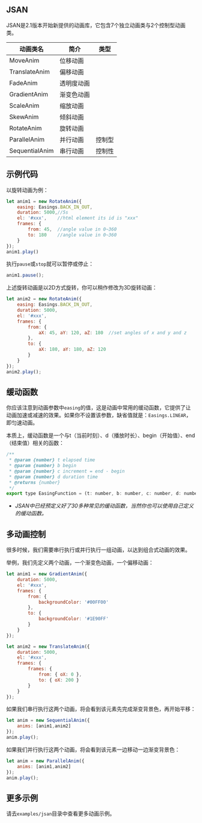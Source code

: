 ## JSAN
JSAN是2.1版本开始新提供的动画库，它包含7个独立动画类与2个控制型动画类。

动画类名|简介|类型
---|---|---
MoveAnim|位移动画|
TranslateAnim|偏移动画|
FadeAnim|透明度动画|
GradientAnim|渐变色动画|
ScaleAnim|缩放动画|
SkewAnim|倾斜动画|
RotateAnim|旋转动画|
ParallelAnim|并行动画|控制型
SequentialAnim|串行动画|控制性

## 示例代码
以旋转动画为例：
```javascript
let anim1 = new RotateAnim({
    easing: Easings.BACK_IN_OUT,
    duration: 5000,//5s
    el: '#xxx',    //html element its id is "xxx"
    frames: {
        from: 45,  //angle value in 0~360
        to: 180    //angle value in 0~360
    }
});
anim1.play()
```
执行<code>pause</code>或<code>stop</code>就可以暂停或停止：
```javascript
anim1.pause();
```
上述旋转动画是以2D方式旋转，你可以稍作修改为3D旋转动画：
```javascript
let anim2 = new RotateAnim({
    easing: Easings.BACK_IN_OUT,
    duration: 5000,
    el: '#xxx',  
    frames: {
        from: {
            aX: 45, aY: 120, aZ: 180  //set angles of x and y and z 
        },
        to: {
            aX: 180, aY: 180, aZ: 120
        }
    }
});
anim2.play();
```

## 缓动函数
你应该注意到动画参数中<code>easing</code>的值，这是动画中常用的缓动函数，它提供了让动画加速或减速的效果。如果你不设置该参数，缺省值就是：<code>Easings.LINEAR</code>，即匀速动画。

本质上，缓动函数是一个与t（当前时刻）、d（播放时长）、begin（开始值）、end（结束值）相关的函数：
```javascript
/**
 * @param {number} t elapsed time
 * @param {number} b begin
 * @param {number} c increment = end - begin
 * @param {number} d duration time
 * @returns {number}
 */
export type EasingFunction = (t: number, b: number, c: number, d: number, ...args) => number;
```
* *JSAN中已经预定义好了30多种常见的缓动函数，当然你也可以使用自己定义的缓动函数。*

## 多动画控制
很多时候，我们需要串行执行或并行执行一组动画，以达到组合式动画的效果。

举例，我们先定义两个动画，一个渐变色动画，一个偏移动画：
```javascript
let anim1 = new GradientAnim({
    duration: 5000,
    el: '#xxx',
    frames: {
        from: {
            backgroundColor: '#00FF00'
        },
        to: {
            backgroundColor: '#1E90FF'
        }
    }
});

let anim2 = new TranslateAnim({
    duration: 5000,
    el: '#xxx',
    frames: {
        frames: {
            from: { oX: 0 },
            to: { oX: 200 }
        }
    }
});
```

如果我们串行执行这两个动画，将会看到该元素先完成渐变背景色，再开始平移：
```javascript
let anim = new SequentialAnim({
    anims: [anim1,anim2]
});
anim.play();
```

如果我们并行执行这两个动画，将会看到该元素一边移动一边渐变背景色：
```javascript
let anim = new ParallelAnim({
    anims: [anim1,anim2]
});
anim.play();
```

## 更多示例
请去<code>examples/jsan</code>目录中查看更多动画示例。